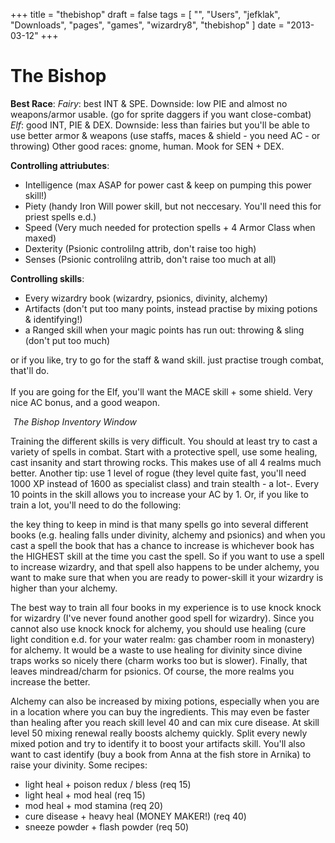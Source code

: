 +++
title = "thebishop"
draft = false
tags = [
    "",
    "Users",
    "jefklak",
    "Downloads",
    "pages",
    "games",
    "wizardry8",
    "thebishop"
]
date = "2013-03-12"
+++
# The Bishop 

<HTML>
<div><span style######"float: right;"> <img src"../../games/Wizardry8/bishop.gif" style="border: none;" /></span></div>
<strong>Best Race</strong>:
<em>Fairy</em>: best INT & SPE. Downside: low PIE and almost no weapons/armor usable. (go for sprite daggers if you want close-combat)
<em>Elf</em>: good INT, PIE & DEX. Downside: less than fairies but you'll be able to use better armor & weapons (use staffs, maces & shield - you need AC - or throwing)
Other good races: gnome, human. Mook for SEN + DEX.
</HTML>

**Controlling attriubutes**:

  * Intelligence (max ASAP for power cast & keep on pumping this power skill!)
  * Piety (handy Iron Will power skill, but not neccesary. You'll need this for priest spells e.d.)
  * Speed (Very much needed for protection spells + 4 Armor Class when maxed)
  * Dexterity (Psionic controlilng attrib, don't raise too high)
  * Senses (Psionic controlilng attrib, don't raise too much at all)

**Controlling skills**:

  * Every wizardry book (wizardry, psionics, divinity, alchemy)
  * Artifacts (don't put too many points, instead practise by mixing potions & identifying!)
  * a Ranged skill when your magic points has run out: throwing & sling (don't put too much)

or if you like, try to go for the staff & wand skill. just practise trough combat, that'll do.<br/><br/>
If you are going for the Elf, you'll want the MACE skill + some shield. Very nice AC bonus, and a good weapon.

<HTML>
<div style######"text-align: center;"><img title"The Bishop Inventory" src######"../../games/Wizardry8/bishopInv.jpg" alt"The Bishop Inventory" />
<em>The Bishop Inventory Window</em></div>
</HTML>

Training the different skills is very difficult. You should at least try to cast a variety of spells in combat. Start with a protective spell, use some healing, cast insanity and start throwing rocks. This makes use of all 4 realms much better. Another tip: use 1 level of rogue (they level quite fast, you'll need 1000 XP instead of 1600 as specialist class) and train stealth - a lot-. Every 10 points in the skill allows you to increase your AC by 1. Or, if you like to train a lot, you'll need to do the following:

the key thing to keep in mind is that many spells go into several different books (e.g. healing falls under divinity, alchemy and psionics) and when you cast a spell the book that has a chance to increase is whichever book has the HIGHEST skill at the time you cast the spell. So if you want to use a spell to increase wizardry, and that spell also happens to be under alchemy, you want to make sure that when you are ready to power-skill it your wizardry is higher than your alchemy.

The best way to train all four books in my experience is to use knock knock for wizardry (I've never found another good spell for wizardry). Since you cannot also use knock knock for alchemy, you should use healing (cure light condition e.d. for your water realm: gas chamber room in monastery) for alchemy. It would be a waste to use healing for divinity since divine traps works so nicely there (charm works too but is slower). Finally, that leaves mindread/charm for psionics. Of course, the more realms you increase the better.

Alchemy can also be increased by mixing potions, especially when you are in a location where you can buy the ingredients. This may even be faster than healing after you reach skill level 40 and can mix cure disease. At skill level 50 mixing renewal really boosts alchemy quickly. Split every newly mixed potion and try to identify it to boost your artifacts skill. You'll also want to cast identify (buy a book from Anna at the fish store in Arnika) to raise your divinity. Some recipes:


  * light heal + poison redux / bless (req 15)
  * light heal + mod heal (req 15)
  * mod heal + mod stamina (req 20)
  * cure disease + heavy heal (MONEY MAKER!) (req 40)
  * sneeze powder + flash powder (req 50)
